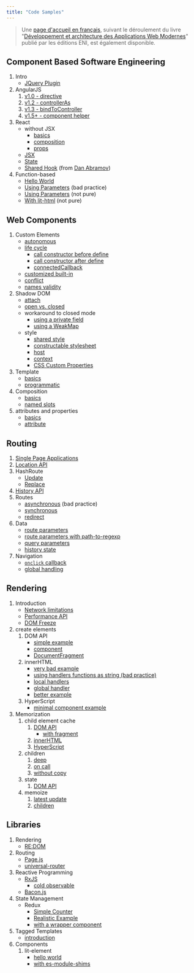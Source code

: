 ```yaml
---
title: "Code Samples"
---
```


> Une [page d'accueil en français](./ENI-DPAWN.html),
> suivant le déroulement du livre
> "[Développement et architecture des Applications Web Modernes](https://www.editions-eni.fr/livre/developpement-et-architecture-des-applications-web-modernes-retrouver-les-fondamentaux-9782409029523)"
> publié par les éditions ENI, est également disponible.

## Component Based Software Engineering

1. Intro
   - [JQuery Plugin](CBSE/jquery/slider.html)
2. AngularJS
   1. [v1.0 - directive](CBSE/angularjs/directive/hello-world.html)
   2. [v1.2 - controllerAs](CBSE/angularjs/controller-as/hello-world.html)
   3. [v1.3 - bindToController](CBSE/angularjs/bindtocontroller/hello-world.html)
   4. [v1.5+ - component helper](CBSE/angularjs/component-helper/hello-world.html)
3. React
   - without JSX
     - [basics](CBSE/react/hello-world.html)
     - [composition](CBSE/react/composition.html)
     - [props](CBSE/react/composition-props.html)
   - [JSX](CBSE/react/hello-jsx.html)
   - [State](CBSE/react/stateful.html)
   - [Shared Hook](CBSE/react/responsive-component/index.html)
     (from
     [Dan Abramov](https://gist.github.com/gaearon/cb5add26336003ed8c0004c4ba820eae))
4. Function-based
   - [Hello World](CBSE/function/hello-world.html)
   - [Using Parameters](CBSE/function/bad-update.html) (bad
     practice)
   - [Using Parameters](CBSE/function/params.html) (not
     pure)
   - [With lit-html](CBSE/function/with-lit-html.html) (not
     pure)

## Web Components

1. Custom Elements
   - [autonomous](web-components/custom-elements/autonomous/hello-world.html)
   - [life cycle](web-components/custom-elements/life-cycle/index.html)
     - [call constructor before define](web-components/custom-elements/life-cycle/before-define/index.html)
     - [call constructor after define](web-components/custom-elements/life-cycle/after-define/index.html)
     - [connectedCallback](web-components/custom-elements/life-cycle/connected/index.html)
   - [customized built-in](web-components/custom-elements/customized-built-in/hello-world.html)
   - [conflict](web-components/custom-elements/conflict/conflict.html)
   - [names validity](web-components/custom-elements/names/index.html)
2. Shadow DOM
   - [attach](web-components/shadow-dom/attach/index.html)
   - [open vs. closed](web-components/shadow-dom/access/bases/index.html)
   - workaround to closed mode
     - [using a private field](web-components/shadow-dom/access/workaround/private-field/index.html)
     - [using a WeakMap](web-components/shadow-dom/access/workaround/weak/index.html)
   - style
     - [shared style](web-components/shadow-dom/style/shared/index.html)
     - [constructable stylesheet](web-components/shadow-dom/style/constructable/index.html)
     - [host](web-components/shadow-dom/style/host/index.html)
     - [context](web-components/shadow-dom/style/context/index.html)
     - [CSS Custom Properties](web-components/shadow-dom/style/custom-props/index.html)
3. Template
   - [basics](web-components/template/basics/index.html)
   - [programmatic](web-components/template/prog/index.html)
4. Composition
   - [basics](web-components/slot/basics/index.html)
   - [named slots](web-components/slot/named/index.html)
5. attributes and properties
   - [basics](web-components/custom-elements/attrs-and-props/basics/index.html)
   - [attribute](web-components/custom-elements/attrs-and-props/attribute/index.html)

## Routing

1. [Single Page Applications](minimal-spa/1-fundamentals/index.html)
1. [Location API](minimal-spa/2-location/index.html)
1. HashRoute
   - [Update](minimal-spa/3-hashroute/update/index.html)
   - [Replace](minimal-spa/3-hashroute/replace/index.html)
1. [History API](minimal-spa/4-history-api/index.html)
1. Routes
   - [asynchronous](minimal-spa/5-routes/1-async/index.html)
     (bad practice)
   - [synchronous](minimal-spa/5-routes/2-sync/index.html)
   - [redirect](minimal-spa/5-routes/3-redirect/index.html)
1. Data
   - [route parameters](minimal-spa/6-data/1-route-params/index.html)
   - [route parameters with path-to-regexp](minimal-spa/6-data/1b-path-to-regexp/index.html)
   - [query parameters](minimal-spa/6-data/2-query-params/index.html)
   - [history state](minimal-spa/6-data/3-history-state/index.html)
1. Navigation
   - [`onclick` callback](minimal-spa/7-navigation/1-callback/index.html)
   - [global handling](minimal-spa/7-navigation/2-global/index.html)

## Rendering

1. Introduction
   - [Network limitations](rendering/limitations/network/scripts/index.html)
   - [Performance API](rendering/performance-api/index.html)
   - [DOM Freeze](rendering/limitations/dom-api/heavy-rendering/index.html)
1. create elements
   1. DOM API
      - [simple example](rendering/create-element/dom-api/index.html)
      - [component](rendering/create-element/dom-api/component/index.html)
      - [DocumentFragment](rendering/create-element/dom-api/fragment/index.html)
   1. innerHTML
      - [very bad example](rendering/create-element/innerHTML/very-bad/index.html)
      - [using handlers functions as string (bad practice)](rendering/create-element/innerHTML/bad-handlers/index.html)
      - [local handlers](rendering/create-element/innerHTML/handlers/local/index.html)
      - [global handler](rendering/create-element/innerHTML/handlers/global/index.html)
      - [better example](rendering/create-element/innerHTML/better/index.html)
   1. HyperScript
      - [minimal component example](rendering/create-element/hyperscript/index.html)
1. Memorization
   1. child element cache
      1. [DOM API](rendering/caching/elements/dom-api/index.html)
         - [with fragment](rendering/caching/elements/dom-api/fragment/index.html)
      1. [innerHTML](rendering/caching/elements/innerHTML/index.html)
      1. [HyperScript](rendering/caching/elements/hyperscript/index.html)
   1. children
      1. [deep](rendering/caching/children/deep/index.html)
      1. [on call](packages/code-samples/src/rendering/caching/children/on-call/index.html)
      1. [without copy](packages/code-samples/src/rendering/caching/children/without-copy/index.html)
   1. state
      1. [DOM API](rendering/caching/state/dom-api/latest-count/index.html)
   1. memoize
      1. [latest update](rendering/memoize/dom-api/latest-count/index.html)
      1. [children](rendering/memoize/dom-api/children/index.html)

## Libraries

1. Rendering
   - [RE:DOM](minimal-spa/redom/index.html)
2. Routing
   - [Page.js](minimal-spa/8-pagejs/index.html)
   - [universal-router](minimal-spa/9-universal-router/index.html)
3. Reactive Programming
   - [RxJS](libs/reactive/rxjs/complete/index.html)
     - [cold observable](libs/reactive/rxjs/complete/cold/index.html)
   - [Bacon.js](libs/reactive/baconjs/index.html)
4. State Management
   - Redux
     - [Simple Counter](libs/reactive/redux/simple-counter/index.html)
     - [Realistic Example](libs/reactive/redux/good-counter/index.html)
     - [with a wrapper component](libs/reactive/redux/wrapped-counter/index.html)
5. Tagged Templates
   - [introduction](rendering/tagged-template/index.html)
6. Components
   1. lit-element
      - [hello world](libs/lit-element/index.html)
      - [with es-module-shims](libs/lit-element/importmap/index.html)
